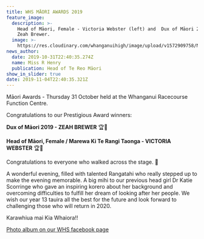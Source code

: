 ```yaml
---
title: WHS MĀORI AWARDS 2019
feature_image:
  description: >-
    Head of Māori, Female - Victoria Webster (left) and  Dux of Māori 2019 -
    Zeah Brewer.
  image: >-
    https://res.cloudinary.com/whanganuihigh/image/upload/v1572909758/News/both.girls.jpg
news_author:
  date: 2019-10-31T22:40:35.274Z
  name: Miss R Henry
  publication: Head of Te Reo Māori
show_in_slider: true
date: 2019-11-04T22:40:35.321Z
---
```

Māori Awards - Thursday 31 October held at the Whanganui Racecourse Function Centre.

Congratulations to our Prestigious Award winners:

**Dux of Māori 2019 - ZEAH BREWER**  🏆👏 

**Head of Māori, Female / Marewa Ki Te Rangi Taonga - VICTORIA WEBSTER**  🏆👏 

Congratulations to everyone who walked across the stage.  👏

A wonderful evening, filled with talented Rangatahi who really stepped up to make the evening memorable. A big mihi to our previous head girl Dr Katie Scorringe who gave an inspiring korero about her background and overcoming difficulties to fulfill her dream of looking after her people. We wish our year 13 tauira all the best for the future and look forward to challenging those who will return in 2020. 

Karawhiua mai Kia Whaiora!!

[Photo album on our WHS facebook page](https://www.facebook.com/WhanganuiHigh/)
